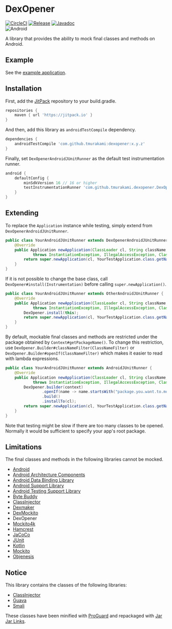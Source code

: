 # DexOpener

[![CircleCI](https://circleci.com/gh/tmurakami/dexopener.svg?style=shield)](https://circleci.com/gh/tmurakami/dexopener)
[![Release](https://jitpack.io/v/tmurakami/dexopener.svg)](https://jitpack.io/#tmurakami/dexopener)
[![Javadoc](https://img.shields.io/badge/Javadoc-0.10.0-brightgreen.svg)](https://jitpack.io/com/github/tmurakami/dexopener/0.10.0/javadoc/)<br>
![Android](https://img.shields.io/badge/Android-4.1%2B-blue.svg)

A library that provides the ability to mock final classes and methods on Android.

## Example

See the [example application](dexopener-example).

## Installation

First, add the [JitPack](https://jitpack.io/) repository to your build.gradle.
```groovy
repositories {
    maven { url 'https://jitpack.io' }
}
```

And then, add this library as `androidTestCompile` dependency.
```groovy
dependencies {
    androidTestCompile 'com.github.tmurakami:dexopener:x.y.z'
}
```

Finally, set `DexOpenerAndroidJUnitRunner` as the default test instrumentation runner.
```groovy
android {
    defaultConfig {
        minSdkVersion 16 // 16 or higher
        testInstrumentationRunner 'com.github.tmurakami.dexopener.DexOpenerAndroidJUnitRunner'
    }
}
```

## Extending

To replace the `Application` instance while testing, simply extend from `DexOpenerAndroidJUnitRunner`.
```java
public class YourAndroidJUnitRunner extends DexOpenerAndroidJUnitRunner {
    @Override
    public Application newApplication(ClassLoader cl, String className, Context context)
            throws InstantiationException, IllegalAccessException, ClassNotFoundException {
        return super.newApplication(cl, YourTestApplication.class.getName(), context);
    }
}
```

If it is not possible to change the base class, call `DexOpener#install(Instrumentation)` before calling `super.newApplication()`.
```java
public class YourAndroidJUnitRunner extends OtherAndroidJUnitRunner {
    @Override
    public Application newApplication(ClassLoader cl, String className, Context context)
            throws InstantiationException, IllegalAccessException, ClassNotFoundException {
        DexOpener.install(this);
        return super.newApplication(cl, YourTestApplication.class.getName(), context);
    }
}
```

By default, mockable final classes and methods are restricted under the package obtained by `Context#getPackageName()`.
To change this restriction, use `DexOpener.Builder#classNameFilter(ClassNameFilter)` or `DexOpener.Builder#openIf(ClassNameFilter)` which makes it easier to read with lambda expressions.
```java
public class YourAndroidJUnitRunner extends AndroidJUnitRunner {
    @Override
    public Application newApplication(ClassLoader cl, String className, Context context)
            throws InstantiationException, IllegalAccessException, ClassNotFoundException {
        DexOpener.builder(context)
                .openIf(name -> name.startsWith("package.you.want.to.mock."))
                .build()
                .installTo(cl);
        return super.newApplication(cl, YourTestApplication.class.getName(), context);
    }
}
```

Note that testing might be slow if there are too many classes to be opened.
Normally it would be sufficient to specify your app's root package.

## Limitations

The final classes and methods in the following libraries cannot be mocked.

- [Android](https://developer.android.com/reference/packages.html)
- [Android Architecture Components](https://developer.android.com/topic/libraries/architecture/index.html)
- [Android Data Binding Library](https://developer.android.com/topic/libraries/data-binding/index.html)
- [Android Support Library](https://developer.android.com/topic/libraries/support-library/index.html)
- [Android Testing Support Library](https://developer.android.com/topic/libraries/testing-support-library/index.html)
- [Byte Buddy](http://bytebuddy.net/)
- [ClassInjector](https://github.com/tmurakami/classinjector)
- [Dexmaker](https://github.com/linkedin/dexmaker)
- [DexMockito](https://github.com/tmurakami/dexmockito)
- DexOpener
- [Mockito4k](https://github.com/tmurakami/mockito4k)
- [Hamcrest](https://github.com/hamcrest/JavaHamcrest)
- [JaCoCo](http://www.eclemma.org/jacoco/)
- [JUnit](http://junit.org/)
- [Kotlin](https://kotlinlang.org/)
- [Mockito](http://site.mockito.org/)
- [Objenesis](http://objenesis.org/)

## Notice

This library contains the classes of the following libraries:

- [ClassInjector](https://github.com/tmurakami/classinjector)
- [Guava](https://github.com/google/guava)
- [Smali](https://github.com/JesusFreke/smali)

These classes have been minified with [ProGuard](https://www.guardsquare.com/en/proguard) and repackaged with [Jar Jar Links](https://code.google.com/archive/p/jarjar/).

